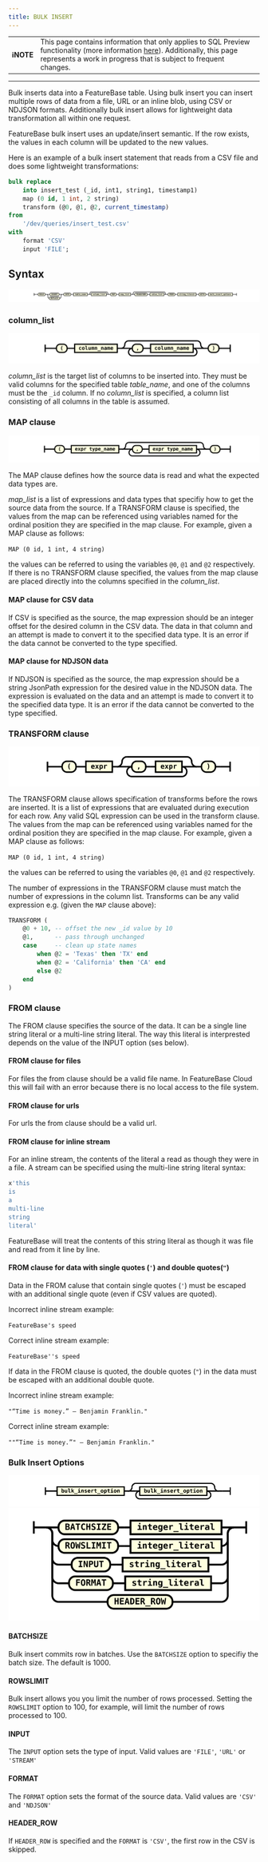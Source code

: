 ```yaml
---
title: BULK INSERT
---
```


| | |
|-|-|
| **ℹ️NOTE** | This page contains information that only applies to SQL Preview functionality (more information [here](/sql-preview/sql-preview)). Additionally, this page represents a work in progress that is subject to frequent changes. |

---

Bulk inserts data into a FeatureBase table. Using bulk insert you can insert multiple rows of data from a file, URL or an inline blob, using CSV or NDJSON formats. Additionally bulk insert allows for lightweight data transformation all within one request.

FeatureBase bulk insert uses an update/insert semantic. If the row exists, the values in each column will be updated to the new values.

Here is an example of a bulk insert statement that reads from a CSV file and does some lightweight transformations:

```sql
bulk replace
    into insert_test (_id, int1, string1, timestamp1) 
    map (0 id, 1 int, 2 string)
    transform (@0, @1, @2, current_timestamp) 
from 
    '/dev/queries/insert_test.csv' 
with
    format 'CSV'
    input 'FILE';
```

## Syntax

![expr](/img/sql/bulk_insert_stmt.svg)

### column_list

![expr](/img/sql/column_list.svg)

_column_list_ is the target list of columns to be inserted into. They must be valid columns for the specified table _table_name_, and one of the columns must be the `_id` column. If no _column_list_ is specified, a column list consisting of all columns in the table is assumed.

### MAP clause

![expr](/img/sql/map_list.svg)

The MAP clause defines how the source data is read and what the expected data types are.

_map_list_ is a list of expressions and data types that specifiy how to get the source data from the source. If a TRANSFORM clause is specified, the values from the map can be referenced using variables named for the ordinal position they are specified in the map clause. For example, given a MAP clause as follows:

`MAP (0 id, 1 int, 4 string)`

the values can be referred to using the variables `@0`, `@1` and `@2` respectively. If there is no TRANSFORM clause specified, the values from the map clause are placed directly into the columns specified in the _column_list_.


#### MAP clause for CSV data

If CSV is specified as the source, the map expression should be an integer offset for the desired column in the CSV data. The data in that column and an attempt is made to convert it to the specified data type. It is an error if the data cannot be converted to the type specified.

#### MAP clause for NDJSON data

If NDJSON is specified as the source, the map expression should be a string JsonPath expression for the desired value in the NDJSON data. The expression is evaluated on the data and an attempt is made to convert it to the specified data type. It is an error if the data cannot be converted to the type specified.

### TRANSFORM clause

![expr](/img/sql/value_list.svg)

The TRANSFORM clause allows specification of transforms before the rows are inserted. It is a list of expressions that are evaluated during execution for each row. Any valid SQL expression can be used in the transform clause. The values from the map can be referenced using variables named for the ordinal position they are specified in the map clause. For example, given a MAP clause as follows:

`MAP (0 id, 1 int, 4 string)`

the values can be referred to using the variables `@0`, `@1` and `@2` respectively.

The number of expressions in the TRANSFORM clause must match the number of expressions in the column list. Transforms can be any valid expression e.g. (given the `MAP` clause above):

```sql
TRANSFORM (
    @0 + 10, -- offset the new _id value by 10
    @1,      -- pass through unchanged
    case     -- clean up state names
        when @2 = 'Texas' then 'TX' end
        when @2 = 'California' then 'CA' end
        else @2
    end
)
```


### FROM clause

The FROM clause specifies the source of the data. It can be a single line string literal or a multi-line string literal. The way this literal is interprested depends on the value of the INPUT option (ses below).

#### FROM clause for files

For files the from clause should be a valid file name. In FeatureBase Cloud this will fail with an error because there is no local access to the file system.

#### FROM clause for urls

For urls the from clause should be a valid url.

#### FROM clause for inline stream

For an inline stream, the contents of the literal a read as though they were in a file. A stream can be specified using the multi-line string literal syntax:

```sql
x'this
is
a
multi-line
string
literal'
```

FeatureBase will treat the contents of this string literal as though it was file and read from it line by line.

#### FROM clause for data with single quotes (`'`) and double quotes(`"`)

Data in the FROM caluse that contain single quotes (`'`) must be escaped with an additional single quote (even if CSV values are quoted). 

Incorrect inline stream example:

`FeatureBase's speed`

Correct inline stream example:

`FeatureBase''s speed`

If data in the FROM clause is quoted, the double quotes (`"`) in the data must be escaped with an additional double quote.

Incorrect inline stream example:

`"“Time is money.” – Benjamin Franklin."`

Correct inline stream example:

`""“Time is money.”" – Benjamin Franklin."`

### Bulk Insert Options

![expr](/img/sql/bulk_insert_options.svg)
![expr](/img/sql/bulk_insert_option.svg)

#### BATCHSIZE

Bulk insert commits row in batches. Use the `BATCHSIZE` option to specifiy the batch size. The default is 1000.

#### ROWSLIMIT

Bulk insert allows you you limit the number of rows processed. Setting the `ROWSLIMIT` option to 100, for example, will limit the number of rows processed to 100.

#### INPUT

The `INPUT` option sets the type of input. Valid values are `'FILE'`, `'URL'` or `'STREAM'`

#### FORMAT

The `FORMAT` option sets the format of the source data. Valid values are `'CSV'` and `'NDJSON'`

#### HEADER_ROW

If `HEADER_ROW` is specified and the `FORMAT` is `'CSV'`, the first row in the CSV is skipped.
